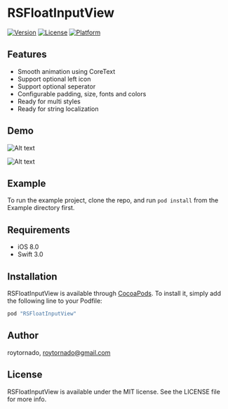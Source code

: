 # RSFloatInputView

[![Version](https://img.shields.io/cocoapods/v/RSFloatInputView.svg?style=flat)](http://cocoapods.org/pods/RSFloatInputView)
[![License](https://img.shields.io/cocoapods/l/RSFloatInputView.svg?style=flat)](http://cocoapods.org/pods/RSFloatInputView)
[![Platform](https://img.shields.io/cocoapods/p/RSFloatInputView.svg?style=flat)](http://cocoapods.org/pods/RSFloatInputView)

## Features
* Smooth animation using CoreText
* Support optional left icon
* Support optional seperator
* Configurable padding, size, fonts and colors
* Ready for multi styles
* Ready for string localization

## Demo
![Alt text](./ss_light?raw=true "In light theme")

![Alt text](./ss_dark?raw=true "In dark theme")

## Example
To run the example project, clone the repo, and run `pod install` from the Example directory first.

## Requirements
* iOS 8.0
* Swift 3.0

## Installation

RSFloatInputView is available through [CocoaPods](http://cocoapods.org). To install it, simply add the following line to your Podfile:

```ruby
pod "RSFloatInputView"
```

## Author

roytornado, roytornado@gmail.com

## License

RSFloatInputView is available under the MIT license. See the LICENSE file for more info.
